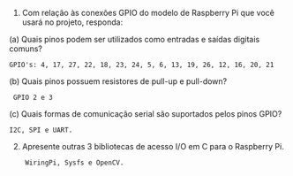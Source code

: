 1. Com relação às conexões GPIO do modelo de Raspberry Pi que você usará no projeto, responda:

(a) Quais pinos podem ser utilizados como entradas e saídas digitais comuns?
  
    GPIO's: 4, 17, 27, 22, 18, 23, 24, 5, 6, 13, 19, 26, 12, 16, 20, 21
    
(b) Quais pinos possuem resistores de pull-up e pull-down?

     GPIO 2 e 3
  
(c) Quais formas de comunicação serial são suportados pelos pinos GPIO?

    I2C, SPI e UART. 
    
2. Apresente outras 3 bibliotecas de acesso I/O em C para o Raspberry Pi.
```
    WiringPi, Sysfs e OpenCV.
```
